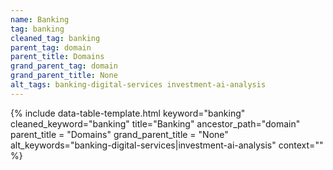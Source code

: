 ```yaml
---
name: Banking
tag: banking
cleaned_tag: banking
parent_tag: domain
parent_title: Domains
grand_parent_tag: domain
grand_parent_title: None
alt_tags: banking-digital-services investment-ai-analysis
---
```


{% include data-table-template.html 
  keyword="banking" 
  cleaned_keyword="banking" 
  title="Banking"
  ancestor_path="domain" 
  parent_title = "Domains"
  grand_parent_title = "None"
  alt_keywords="banking-digital-services|investment-ai-analysis"
  context=""
%}

